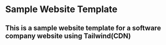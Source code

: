 # Sample Website Template
## This is a sample website template for a software company website using Tailwind(CDN)